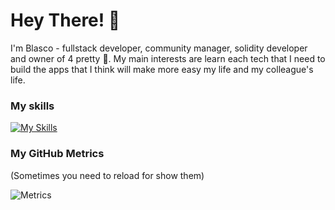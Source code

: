 # Hey There! 👋

I'm Blasco - fullstack developer, community manager, solidity developer and owner of 4 pretty 🐶. My main interests are learn each tech that I need to build the apps that I think will make more easy my life and my colleague's life.


### My skills
[![My Skills](https://skillicons.dev/icons?i=py,flask,bash,js,html,css,nodejs,express,react,solidity,materialui,mongodb,nginx,nextjs,prisma,discord,bots,pug&perline=7)](https://www.flamatech.io)


### My GitHub Metrics
(Sometimes you need to reload for show them)

![Metrics](https://metrics.lecoq.io/blascokoa?template=classic&languages=1&isocalendar=1&achievements=1&base.indepth=false&isocalendar.duration=half-year&languages.limit=8&languages.threshold=0%25&languages.other=false&languages.colors=github&languages.sections=most-used&languages.indepth=false&languages.analysis.timeout=15&languages.categories=markup%2C%20programming&languages.recent.categories=markup%2C%20programming&languages.recent.load=300&languages.recent.days=14&achievements.threshold=C&achievements.secrets=true&achievements.display=detailed&achievements.limit=0&config.timezone=Atlantic%2FCanary)
